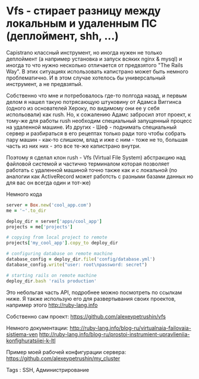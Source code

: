 # Vfs - стирает разницу между локальным и удаленным ПС (деплоймент, shh, ...)

Capistrano классный инструмент, но иногда нужен не только деплоймент (а например установка и запуск всяких nginx & mysql) и иногда то что нужно несколько отличается от предвзятого "The Rails Way". В этих ситуациях использовать капистрано может быть немного проблематично. И в этом случае хотелось бы универсальный инструмент, а не предвзятый.

Собственно что мне и потребовалось где-то полгода назад, и первым делом я нашел такую потрясающую штуковину от Адамса Виггинса (одного из основателей Хероку, по видимому они ее у себя испольовали) как rush. Но, к сожалению Адамс забросил этот проект, к тому-же для работы rush необходим специальный запущенный процесс на удаленной машине.
Из других - Шеф - поднимать специальный сервер и разбираться в его рецептах только ради того чтобы собрать пару машин - как-то слишком, влад и иже с ним - тоже не то, большая часть из них них - это все те-же капистрано внутри.

Поэтому я сделал клон rush - Vfs (Virtual File System) абстракцию над файловой системой и частично терминалом которая позволяет работать с удаленной машиной точно также как и с локальной (по аналогии как ActiveRecord может работсть с разными базами данных но для вас он всегда один и тот-же)

Немного кода

``` ruby
server = Box.new('cool_app.com')
me = '~'.to_dir

deploy_dir = server['apps/cool_app']
projects = me['projects']

# copying from local project to remote
projects['my_cool_app'].copy_to deploy_dir

# configuring database on remote machine
database_config = deploy_dir.file('config/database.yml')
database_config.write("user: root\npassword: secret")

# starting rails on remote machine
deploy_dir.bash 'rails production'
```

Это небольгая часть API, подробнее можно посмотреть по ссылкам ниже.
Я также использую его для развертывания своих проектов, например этого http://ruby-lang.info

Собственно сам проект:
https://github.com/alexeypetrushin/vfs

Немного документации:
http://ruby-lang.info/blog-ru/virtualnaia-failovaia-sistiema-ven
http://ruby-lang.info/blog-ru/prostoi-instrumient-upravlieniia-konfighuratsiiei-k-ltl

Пример моей рабочей конфигурации сервера:
https://github.com/alexeypetrushin/my_cluster

Tags : SSH, Администрирование